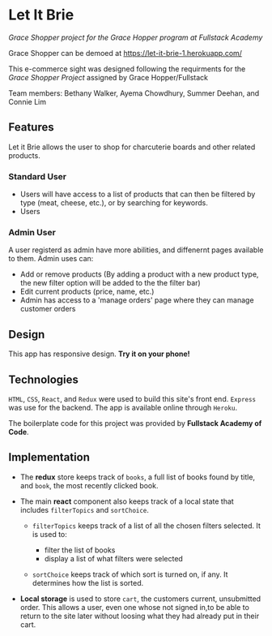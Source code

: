 # Let It Brie

_Grace Shopper project for the Grace Hopper program at Fullstack Academy_

Grace Shopper can be demoed at https://let-it-brie-1.herokuapp.com/

This e-commerce sight was designed following the requirments for the _Grace Shopper Project_ assigned by Grace Hopper/Fullstack

Team members: Bethany Walker, Ayema Chowdhury, Summer Deehan, and Connie Lim

## Features

Let it Brie allows the user to shop for charcuterie boards and other related products.

### Standard User ###

* Users will have access to a list of products that can then be filtered by type (meat, cheese, etc.), or by searching for keywords. 
* Users 

### Admin User ###
 A user registerd as admin have more abilities, and diffenernt pages available to them. Admin uses can:
  * Add or remove products (By adding a product with a new product type, the new filter option will be added to the the filter bar)
  * Edit current products (price, name, etc.)
  * Admin has access to a 'manage orders' page where they can manage customer orders


## Design
This app has responsive design. **Try it on your phone!**

## Technologies

`HTML`, `CSS`, `React`, and `Redux` were used to build this site's front end. `Express` was use for the backend. The app is available online through `Heroku`.

The boilerplate code for this project was provided by **Fullstack Academy of Code**.


## Implementation

* The **redux** store keeps track of `books`, a full list of books found by title, and `book`, the most recently clicked book.

* The main **react** component also keeps track of a local state that includes `filterTopics` and `sortChoice`.

  * `filterTopics` keeps track of a list of all the chosen filters selected. It is used to:
    * filter the list of books
    * display a list of what filters were selected

  * `sortChoice` keeps track of which sort is turned on, if any. It determines how the list is sorted.

* **Local storage** is used to store `cart`, the customers current, unsubmitted order. This allows a user, even one whose not signed in,to be able to return to the site later without loosing what they had already put in their cart.
